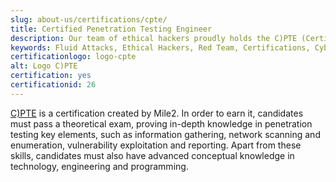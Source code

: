 ```yaml
---
slug: about-us/certifications/cpte/
title: Certified Penetration Testing Engineer
description: Our team of ethical hackers proudly holds the C)PTE (Certified Penetration Testing Engineer) certification, among many others.
keywords: Fluid Attacks, Ethical Hackers, Red Team, Certifications, Cybersecurity, Pentesters, Whitehat Hackers, CPTE
certificationlogo: logo-cpte
alt: Logo C)PTE
certification: yes
certificationid: 26
---
```


[C)PTE](https://www.mile2.com/penetration-testing-engineer-outline/)
is a certification created by Mile2.
In order to earn it,
candidates must pass a theoretical exam,
proving in-depth knowledge in penetration testing key elements,
such as information gathering,
network scanning and enumeration,
vulnerability exploitation
and reporting.
Apart from these skills,
candidates must also have advanced conceptual knowledge in technology,
engineering and programming.
